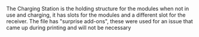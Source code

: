 The Charging Station is the holding structure for the modules when not in use and charging, it has slots for the modules and a different slot for the receiver.
The file has "surprise add-ons", these were used for an issue that came up during printing and will not be necessary
